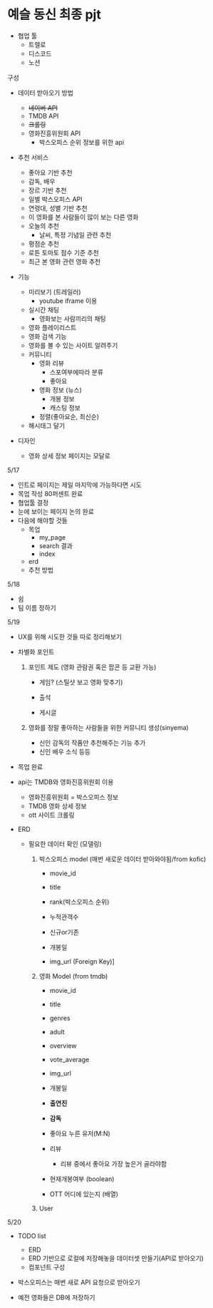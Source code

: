 # 예슬 동신 최종 pjt

- 협업 툴
  - 트렐로
  - 디스코드
  - 노션



구성

- 데이터 받아오기 방법

  - ~~네이버 API~~
  - TMDB API
  - ~~크롤링~~
  - 영화진흥위원회 API
    - 박스오피스 순위 정보를 위한 api




- 추천 서비스

  - 좋아요 기반 추천
  - 감독, 배우
  - 장르 기반 추천
  - 일별 박스오피스 API
  - 연령대, 성별 기반 추천
  - 이 영화를 본 사람들이 많이 보는 다른 영화
  - 오늘의 추천
    - 날씨, 특정 기념일 관련 추천
  - 평점순 추천
  - 로튼 토마토 점수 기준 추천
  - 최근 본 영화 관련 영화 추천
  
  



- 기능
  - 미리보기 (트레일러)
    - youtube iframe 이용
  - 실시간 채팅
    - 영화보는 사람끼리의 채팅
  - 영화 플레이리스트
  - 영화 검색 기능
  - 영화를 볼 수 있는 사이트 알려주기
  - 커뮤니티
    - 영화 리뷰
      - 스포여부에따라 분류
      - 좋아요
    - 영화 정보 (뉴스)
      - 개봉 정보
      - 캐스팅 정보
    - 정렬(좋아요순, 최신순)
  - 해시태그 달기





- 디자인
  - 영화 상세 정보 페이지는 모달로



5/17

- 인트로 페이지는 제일 마지막에 가능하다면 시도
- 목업 작성 80퍼센트 완료
- 협업툴 결정
- 눈에 보이는 페이지 논의 완료
- 다음에 해야할 것들
  - 목업
    - my_page
    - search 결과
    - index
  - erd
  - 추천 방법



5/18

- 쉼
- 팀 이름 정하기



5/19

- UX를 위해 시도한 것들 따로 정리해보기

- 차별화 포인트

  1. 포인트 제도 (영화 관람권 혹은 팝콘 등 교환 가능)

     - 게임? (스틸샷 보고 영화 맞추기)

     - 출석

     - 게시글

  2. 영화를 정말 좋아하는 사람들을 위한 커뮤니티 생성(sinyema)
     - 신인 감독의 작품만 추천해주는 기능 추가
     - 신인 배우 소식 등등

- 목업 완료

- api는 TMDB와 영화진흥위원회 이용

  - 영화진흥위원회 = 박스오피스 정보
  - TMDB 영화 상세 정보
  - ott 사이트 크롤링

- ERD

  - 필요한 데이터 확인 (모델링)

    1. 박스오피스 model (매번 새로운 데이터 받아와야됨/from kofic)

       - movie_id

       - title
       - rank(박스오피스 순위)
       - 누적관객수
       - 신규or기존
       - 개봉일
       - img_url (Foreign Key)]

        

    2. 영화 Model (from tmdb)

       - movie_id
  
       - title
  
       - genres
  
       - adult
  
       - overview
  
       - vote_average
  
       - img_url
  
       - 개봉일
  
       - **출연진**
  
       - **감독**
  
       - 좋아요 누른 유저(M:N)
  
       - 리뷰
         - 리뷰 중에서 좋아요 가장 높은거 골라야함
         
       - 현재개봉여부 (boolean)
  
       - OTT 어디에 있는지 (배열)
  
         
  
    3.  User



5/20

- TODO list
  - ERD
  - ERD 기반으로 로컬에 저장해놓을 데이터셋 만들기(API로 받아오기)
  - 컴포넌트 구성 



- 박스오피스는 매번 새로 API 요청으로 받아오기
- 예전 영화들은 DB에 저장하기



